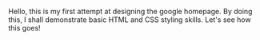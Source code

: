 Hello, this is my first attempt at designing the google homepage. By doing this, I shall demonstrate basic HTML and CSS styling skills. Let's see how this goes!